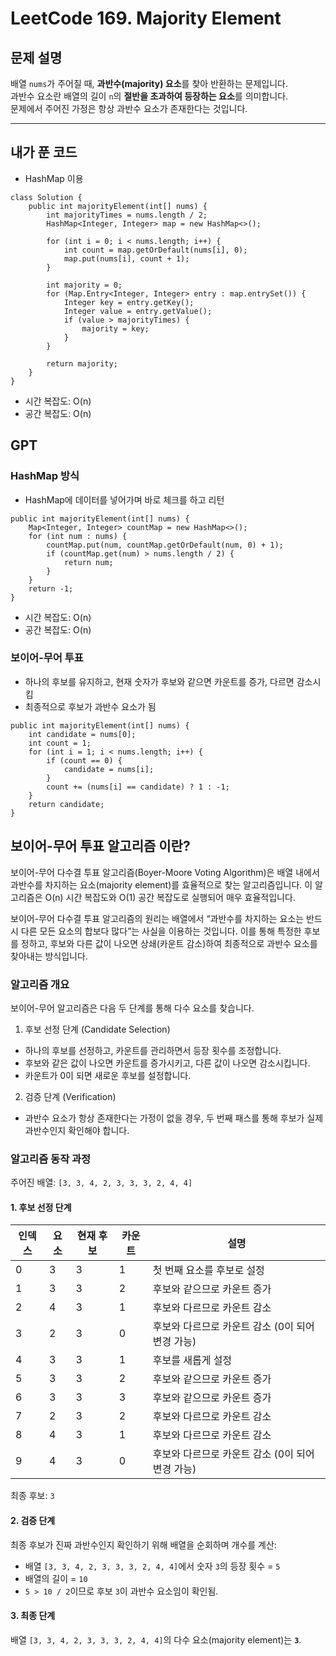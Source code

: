 # LeetCode 169. Majority Element

## 문제 설명
배열 `nums`가 주어질 때, **과반수(majority) 요소**를 찾아 반환하는 문제입니다.  
과반수 요소란 배열의 길이 `n`의 **절반을 초과하여 등장하는 요소**를 의미합니다.  
문제에서 주어진 가정은 항상 과반수 요소가 존재한다는 것입니다.

--- 

## 내가 푼 코드
- HashMap 이용
```
class Solution {
    public int majorityElement(int[] nums) {
        int majorityTimes = nums.length / 2;
        HashMap<Integer, Integer> map = new HashMap<>();

        for (int i = 0; i < nums.length; i++) {
            int count = map.getOrDefault(nums[i], 0);
            map.put(nums[i], count + 1);
        }

        int majority = 0;
        for (Map.Entry<Integer, Integer> entry : map.entrySet()) {
            Integer key = entry.getKey();
            Integer value = entry.getValue();
            if (value > majorityTimes) {
                majority = key;
            }
        }

        return majority;
    }
}
```
- 시간 복잡도: O(n)
- 공간 복잡도: O(n)

## GPT

### HashMap 방식
- HashMap에 데이터를 넣어가며 바로 체크를 하고 리턴
```
public int majorityElement(int[] nums) {
    Map<Integer, Integer> countMap = new HashMap<>();
    for (int num : nums) {
        countMap.put(num, countMap.getOrDefault(num, 0) + 1);
        if (countMap.get(num) > nums.length / 2) {
            return num;
        }
    }
    return -1;
}
```
- 시간 복잡도: O(n)
- 공간 복잡도: O(n)


### 보이어-무어 투표
- 하나의 후보를 유지하고, 현재 숫자가 후보와 같으면 카운트를 증가, 다르면 감소시킴
- 최종적으로 후보가 과반수 요소가 됨
```
public int majorityElement(int[] nums) {
    int candidate = nums[0];
    int count = 1;
    for (int i = 1; i < nums.length; i++) {
        if (count == 0) {
            candidate = nums[i];
        }
        count += (nums[i] == candidate) ? 1 : -1;
    }
    return candidate;
}
```

## 보이어-무어 투표 알고리즘 이란?
보이어-무어 다수결 투표 알고리즘(Boyer-Moore Voting Algorithm)은 배열 내에서 과반수를 차지하는 요소(majority element)를 효율적으로 찾는 알고리즘입니다. 이 알고리즘은 O(n) 시간 복잡도와 O(1) 공간 복잡도로 실행되어 매우 효율적입니다.

보이어-무어 다수결 투표 알고리즘의 원리는 배열에서 “과반수를 차지하는 요소는 반드시 다른 모든 요소의 합보다 많다”는 사실을 이용하는 것입니다. 이를 통해 특정한 후보를 정하고, 후보와 다른 값이 나오면 상쇄(카운트 감소)하여 최종적으로 과반수 요소를 찾아내는 방식입니다.

### 알고리즘 개요
보이어-무어 알고리즘은 다음 두 단계를 통해 다수 요소를 찾습니다.
1. 후보 선정 단계 (Candidate Selection)
- 하나의 후보를 선정하고, 카운트를 관리하면서 등장 횟수를 조정합니다.
- 후보와 같은 값이 나오면 카운트를 증가시키고, 다른 값이 나오면 감소시킵니다.
- 카운트가 0이 되면 새로운 후보를 설정합니다.

2. 검증 단계 (Verification)
- 과반수 요소가 항상 존재한다는 가정이 없을 경우, 두 번째 패스를 통해 후보가 실제 과반수인지 확인해야 합니다.

### 알고리즘 동작 과정
주어진 배열: `[3, 3, 4, 2, 3, 3, 3, 2, 4, 4]`

#### 1. 후보 선정 단계
| 인덱스 | 요소 | 현재 후보 | 카운트 | 설명                                     |
|-------|------|----------|--------|----------------------------------------|
| 0     | 3    | 3        | 1      | 첫 번째 요소를 후보로 설정               |
| 1     | 3    | 3        | 2      | 후보와 같으므로 카운트 증가               |
| 2     | 4    | 3        | 1      | 후보와 다르므로 카운트 감소               |
| 3     | 2    | 3        | 0      | 후보와 다르므로 카운트 감소 (0이 되어 변경 가능) |
| 4     | 3    | 3        | 1      | 후보를 새롭게 설정                       |
| 5     | 3    | 3        | 2      | 후보와 같으므로 카운트 증가               |
| 6     | 3    | 3        | 3      | 후보와 같으므로 카운트 증가               |
| 7     | 2    | 3        | 2      | 후보와 다르므로 카운트 감소               |
| 8     | 4    | 3        | 1      | 후보와 다르므로 카운트 감소               |
| 9     | 4    | 3        | 0      | 후보와 다르므로 카운트 감소 (0이 되어 변경 가능) |

최종 후보: `3`

#### 2. 검증 단계
최종 후보가 진짜 과반수인지 확인하기 위해 배열을 순회하며 개수를 계산:

- 배열 `[3, 3, 4, 2, 3, 3, 3, 2, 4, 4]`에서 숫자 `3`의 등장 횟수 = `5`
- 배열의 길이 = `10`
- `5 > 10 / 2`이므로 후보 `3`이 과반수 요소임이 확인됨.

#### 3. 최종 단계
배열 `[3, 3, 4, 2, 3, 3, 3, 2, 4, 4]`의 다수 요소(majority element)는 **`3`**.

